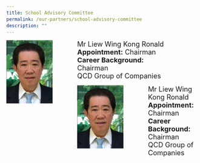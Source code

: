 ```yaml
---
title: School Advisory Committee
permalink: /our-partners/school-advisory-committee
description: ""
---
```

<div>
<div style="float: left">
<img src="/images/1%20(5).jpg" 
     style="width:65%">
</div>
<div>
<font size="+1">
Mr Liew Wing Kong Ronald <br>
	<strong>Appointment:</strong> Chairman <br>
	<strong>Career Background:</strong> <br>
Chairman <br>
	QCD Group of Companies </font>
</div>
</div>

<p> 

<div>
<div style="float: left">
<img src="/images/1%20(5).jpg" 
     style="width:65%">
</div>
<div>
<font size="+1">
Mr Liew Wing Kong Ronald <br>
	<strong>Appointment:</strong> Chairman <br>
	<strong>Career Background:</strong> <br>
Chairman <br>
	QCD Group of Companies </font>
</div>
</div>